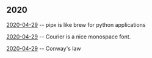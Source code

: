 ## 2020
[2020-04-29](2020-04-29-pipx.html) -- pipx is like brew for python applications

[2020-04-29](2020-04-29-courier.html) -- Courier is a nice monospace font.

[2020-04-29](2020-04-29-conwayslaw.html) -- Conway's law

